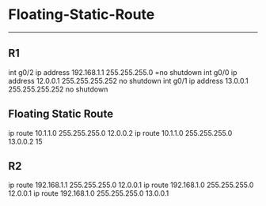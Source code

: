 # Floating-Static-Route
----------------------

R1
-----
int g0/2
ip address 192.168.1.1 255.255.255.0
=no shutdown 
int g0/0
ip address 12.0.0.1 255.255.255.252
no shutdown 
int g0/1
ip address 13.0.0.1 255.255.255.252
no shutdown 

Floating Static Route
----------------------
ip route 10.1.1.0 255.255.255.0 12.0.0.2
ip route 10.1.1.0 255.255.255.0 13.0.0.2 15

R2
-----
ip route 192.168.1.1 255.255.255.0 12.0.0.1
ip route 192.168.1.0 255.255.255.0 12.0.0.1
ip route 192.168.1.0 255.255.255.0 13.0.0.1
